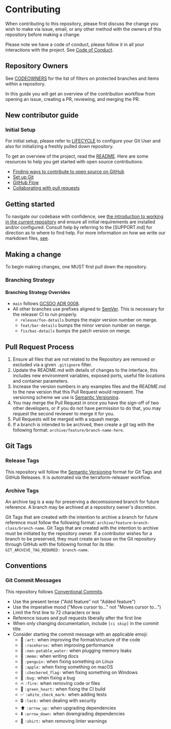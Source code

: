 # Contributing

When contributing to this repository, please first discuss the change you wish to make via issue,
email, or any other method with the owners of this repository before making a change.

Please note we have a code of conduct, please follow it in all your interactions with the project. See [Code of Conduct](CODE_OF_CONDUCT.md).

## Repository Owners

See [CODEOWNERS](CODEOWNERS) for the list of filters on protected branches and items within a repository.

In this guide you will get an overview of the contribution workflow from opening an issue, creating a PR, reviewing, and merging the PR.

## New contributor guide

### Initial Setup

For initial setup, please refer to [LIFECYCLE](LIFECYCLE.md) to configure your Git User and also for initializing a freshly pulled down repository.

To get an overview of the project, read the [README](README.md). Here are some resources to help you get started with open source contributions:

- [Finding ways to contribute to open source on GitHub](https://docs.github.com/en/get-started/exploring-projects-on-github/finding-ways-to-contribute-to-open-source-on-github)
- [Set up Git](https://docs.github.com/en/get-started/quickstart/set-up-git)
- [GitHub Flow](https://docs.github.com/en/get-started/quickstart/github-flow)
- [Collaborating with pull requests](https://docs.github.com/en/github/collaborating-with-pull-requests)

## Getting started

To navigate our codebase with confidence, see [the introduction to working in the current repository](README.md) and ensure all initial requirements are installed and/or configured. Consult help by referring to the [SUPPORT.md] for direction as to where to find help. For more information on how we write our markdown files, [see](https://commonmark.org/help/).

## Making a change

To begin making changes, one MUST first pull down the repository.

### Branching Strategy

#### Branching Strategy Overrides

- `main` follows [GCSDO ADR 0008](https://confluence.hyland.com/display/GCSDEVOPS/GCSDO+ADR+0008%3A+Git+Repository+Lifecycle).
- All other branches use prefixes aligned to [SemVer](https://semver.org/). This is necessary for the releaser CI to run properly.
    - `release/foo-details` bumps the major version number on merge.
    - `feat/bar-details` bumps the minor version number on merge.
    - `fix/baz-details` bumps the patch version on merge.

## Pull Request Process

1. Ensure all files that are not related to the Repository are removed or excluded via a given `.gitignore` filter.
2. Update the README.md with details of changes to the interface, this includes new environment variables, exposed ports, useful file locations and container parameters.
3. Increase the version numbers in any examples files and the README.md to the new version that this Pull Request would represent. The versioning scheme we use is [Semantic Versioning](http://semver.org/).
4. You may merge the Pull Request in once you have the sign-off of two other developers, or if you do not have permission to do that, you may request the second reviewer to merge it for you.
5. Pull Requests will be merged with a squash merge.
6. If a branch is intended to be archived, then create a git tag with the following format: `archive/feature/branch-name-here`.

## Git Tags

### Release Tags

This repository will follow the [Semantic Versioning](http://semver.org/) format for Git Tags and GitHub Releases. It is automated via the terraform-releaser workflow.

### Archive Tags

An archive tag is a way for preserving a decomissioned branch for future reference. A branch may be archived at a repository owner's discretion.

Git Tags that are created with the intention to archive a branch for future reference must follow the following format: `archive/feature-branch-class/branch-name`.
Git Tags that are created with the intention to archive must be initiated by the repository owner.
If a contributor wishes for a branch to be preserved, they must create an Issue on the Git repository through GitHub with the following format for its title: `GIT_ARCHIVE_TAG_REQURED: branch-name`.

## Conventions
<!-- Taken from https://github.com/atom/atom/blob/master/CONTRIBUTING.md#styleguides -->

### Git Commit Messages

This repository follows [Conventional Commits](https://www.conventionalcommits.org/en/v1.0.0/).

- Use the present tense ("Add feature" not "Added feature")
- Use the imperative mood ("Move cursor to..." not "Moves cursor to...")
- Limit the first line to 72 characters or less
- Reference issues and pull requests liberally after the first line
- When only changing documentation, include `[ci skip]` in the commit title
- Consider starting the commit message with an applicable emoji:
  - :art: `:art:` when improving the format/structure of the code
  - :racehorse: `:racehorse:` when improving performance
  - :non-potable_water: `:non-potable_water:` when plugging memory leaks
  - :memo: `:memo:` when writing docs
  - :penguin: `:penguin:` when fixing something on Linux
  - :apple: `:apple:` when fixing something on macOS
  - :checkered_flag: `:checkered_flag:` when fixing something on Windows
  - :bug: `:bug:` when fixing a bug
  - :fire: `:fire:` when removing code or files
  - :green_heart: `:green_heart:` when fixing the CI build
  - :white_check_mark: `:white_check_mark:` when adding tests
  - :lock: `:lock:` when dealing with security
  - :arrow_up: `:arrow_up:` when upgrading dependencies
  - :arrow_down: `:arrow_down:` when downgrading dependencies
  - :shirt: `:shirt:` when removing linter warnings
